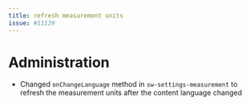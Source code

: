 ```yaml
---
title: refresh measurement units
issue: #11139
---
```

# Administration
* Changed `onChangeLanguage` method in `sw-settings-measurement` to refresh the measurement units after the content language changed
